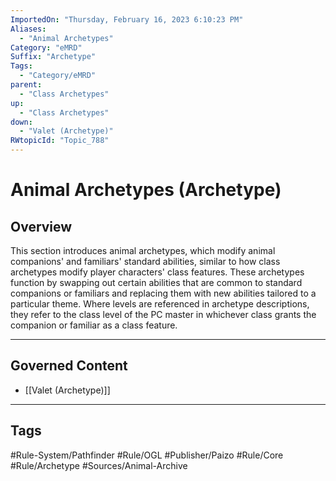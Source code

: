 ```yaml
---
ImportedOn: "Thursday, February 16, 2023 6:10:23 PM"
Aliases:
  - "Animal Archetypes"
Category: "eMRD"
Suffix: "Archetype"
Tags:
  - "Category/eMRD"
parent:
  - "Class Archetypes"
up:
  - "Class Archetypes"
down:
  - "Valet (Archetype)"
RWtopicId: "Topic_788"
---
```

# Animal Archetypes (Archetype)
## Overview
This section introduces animal archetypes, which modify animal companions' and familiars' standard abilities, similar to how class archetypes modify player characters' class features. These archetypes function by swapping out certain abilities that are common to standard companions or familiars and replacing them with new abilities tailored to a particular theme. Where levels are referenced in archetype descriptions, they refer to the class level of the PC master in whichever class grants the companion or familiar as a class feature.

---
## Governed Content
- [[Valet (Archetype)]]


---
## Tags
#Rule-System/Pathfinder #Rule/OGL #Publisher/Paizo #Rule/Core #Rule/Archetype #Sources/Animal-Archive

